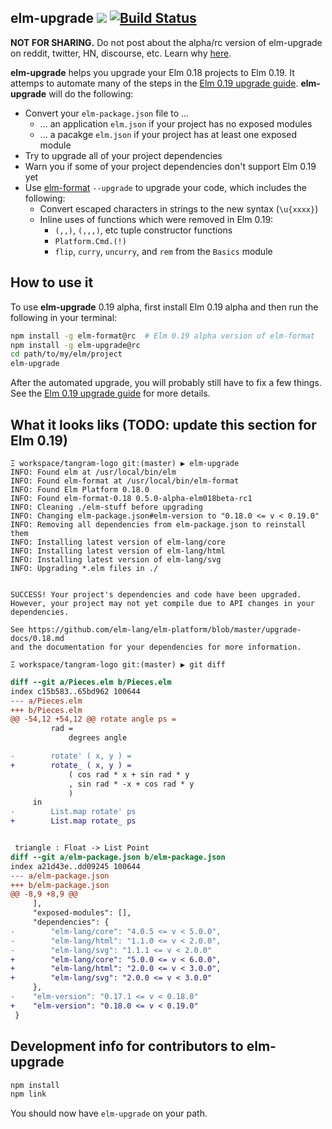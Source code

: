 ## elm-upgrade ![](https://img.shields.io/npm/v/elm-upgrade/rc.svg) [![Build Status](https://travis-ci.org/avh4/elm-upgrade.svg?branch=rc)](https://travis-ci.org/avh4/elm-upgrade)

**NOT FOR SHARING.** Do not post about the alpha/rc version of elm-upgrade on reddit, twitter, HN, discourse, etc. Learn why [here](https://www.deconstructconf.com/2017/evan-czaplicki-on-storytelling).

**elm-upgrade** helps you upgrade your Elm 0.18 projects to Elm 0.19.  It attemps to automate many of the steps in the [Elm 0.19 upgrade guide](https://github.com/elm-lang/elm-platform/blob/master/upgrade-docs/0.19.md).  **elm-upgrade** will do the following:
  - Convert your `elm-package.json` file to ...
    - ... an application `elm.json` if your project has no exposed modules
    - ... a pacakge `elm.json` if your project has at least one exposed module
  - Try to upgrade all of your project dependencies
  - Warn you if some of your project dependencies don't support Elm 0.19 yet
  - Use [elm-format](https://github.com/avh4/elm-format) `--upgrade` to upgrade your code, which includes the following:
    - Convert escaped characters in strings to the new syntax (`\u{xxxx}`)
    - Inline uses of functions which were removed in Elm 0.19:
      - `(,,)`, `(,,,)`, etc tuple constructor functions
      - `Platform.Cmd.(!)`
      - `flip`, `curry`, `uncurry`, and `rem` from the `Basics` module

## How to use it

To use **elm-upgrade** 0.19 alpha, first install Elm 0.19 alpha and then run the following in your terminal:

```sh
npm install -g elm-format@rc  # Elm 0.19 alpha version of elm-format
npm install -g elm-upgrade@rc
cd path/to/my/elm/project
elm-upgrade
```

After the automated upgrade, you will probably still have to fix a few things.  See the [Elm 0.19 upgrade guide](https://github.com/elm-lang/elm-platform/blob/master/upgrade-docs/0.19.md) for more details.


## What it looks liks (TODO: update this section for Elm 0.19)

```
Ξ workspace/tangram-logo git:(master) ▶ elm-upgrade
INFO: Found elm at /usr/local/bin/elm
INFO: Found elm-format at /usr/local/bin/elm-format
INFO: Found Elm Platform 0.18.0
INFO: Found elm-format-0.18 0.5.0-alpha-elm018beta-rc1
INFO: Cleaning ./elm-stuff before upgrading
INFO: Changing elm-package.json#elm-version to "0.18.0 <= v < 0.19.0"
INFO: Removing all dependencies from elm-package.json to reinstall them
INFO: Installing latest version of elm-lang/core
INFO: Installing latest version of elm-lang/html
INFO: Installing latest version of elm-lang/svg
INFO: Upgrading *.elm files in ./


SUCCESS! Your project's dependencies and code have been upgraded.
However, your project may not yet compile due to API changes in your
dependencies.

See https://github.com/elm-lang/elm-platform/blob/master/upgrade-docs/0.18.md
and the documentation for your dependencies for more information.

Ξ workspace/tangram-logo git:(master) ▶ git diff
```
```diff
diff --git a/Pieces.elm b/Pieces.elm
index c15b583..65bd962 100644
--- a/Pieces.elm
+++ b/Pieces.elm
@@ -54,12 +54,12 @@ rotate angle ps =
         rad =
             degrees angle

-        rotate' ( x, y ) =
+        rotate_ ( x, y ) =
             ( cos rad * x + sin rad * y
             , sin rad * -x + cos rad * y
             )
     in
-        List.map rotate' ps
+        List.map rotate_ ps


 triangle : Float -> List Point
diff --git a/elm-package.json b/elm-package.json
index a21d43e..dd09245 100644
--- a/elm-package.json
+++ b/elm-package.json
@@ -8,9 +8,9 @@
     ],
     "exposed-modules": [],
     "dependencies": {
-        "elm-lang/core": "4.0.5 <= v < 5.0.0",
-        "elm-lang/html": "1.1.0 <= v < 2.0.0",
-        "elm-lang/svg": "1.1.1 <= v < 2.0.0"
+        "elm-lang/core": "5.0.0 <= v < 6.0.0",
+        "elm-lang/html": "2.0.0 <= v < 3.0.0",
+        "elm-lang/svg": "2.0.0 <= v < 3.0.0"
     },
-    "elm-version": "0.17.1 <= v < 0.18.0"
+    "elm-version": "0.18.0 <= v < 0.19.0"
 }
```


## Development info for contributors to elm-upgrade

```sh
npm install
npm link
```

You should now have `elm-upgrade` on your path.
